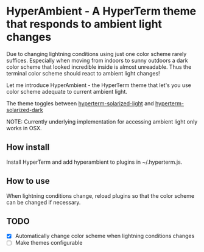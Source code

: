 # HyperAmbient - A HyperTerm theme that responds to ambient light changes

Due to changing lightning conditions using just one color scheme rarely suffices. Especially when moving from indoors to sunny outdoors a dark color scheme that looked incredible inside is almost unreadable.
Thus the terminal color scheme should react to ambient light changes!

Let me introduce HyperAmbient - the HyperTerm theme that let's you use color scheme adequate to current ambient light.

The theme toggles between [hyperterm-solarized-light](https://www.npmjs.com/package/hyperterm-solarized-light) and  [hyperterm-solarized-dark](https://www.npmjs.com/package/hyperterm-solarized-dark)

NOTE: Currently underlying implementation for accessing ambient light only works in OSX.

## How install

Install HyperTerm and add hyperambient to plugins in ~/.hyperterm.js.

## How to use

When lightning conditions change, reload plugins so that the color scheme can be changed if necessary.

## TODO

- [x] Automatically change color scheme when lightning conditions changes
- [ ] Make themes configurable
